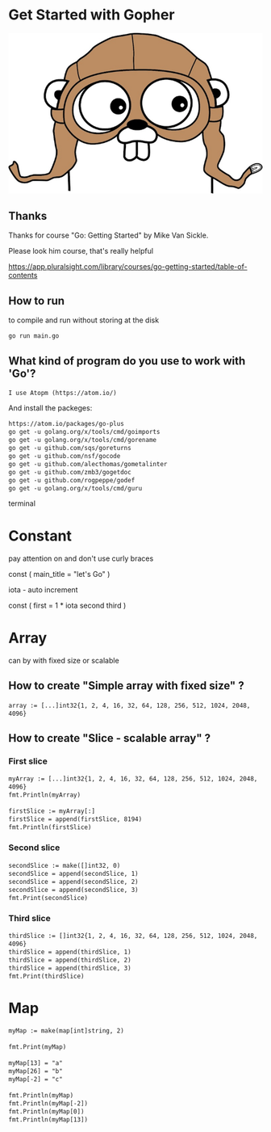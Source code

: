 # Get Started with Gopher

![gopher](https://github.com/andreevym/golang/blob/master/gopher.jpg?raw=true)

## Thanks
Thanks for course "Go: Getting Started" by Mike Van Sickle.

Please look him course, that's really helpful

https://app.pluralsight.com/library/courses/go-getting-started/table-of-contents

## How to run
to compile and run without storing at the disk

	go run main.go

## What kind of program do you use to work with 'Go'?

	I use Atopm (https://atom.io/)

And install the packeges:

	https://atom.io/packages/go-plus
	go get -u golang.org/x/tools/cmd/goimports
	go get -u golang.org/x/tools/cmd/gorename
	go get -u github.com/sqs/goreturns
	go get -u github.com/nsf/gocode
	go get -u github.com/alecthomas/gometalinter
	go get -u github.com/zmb3/gogetdoc
	go get -u github.com/rogpeppe/godef
	go get -u golang.org/x/tools/cmd/guru

terminal

# Constant
pay attention on and don't use curly braces

const (
	main_title  = "let's Go"
)

iota - auto increment

const (
	first = 1 * iota
	second
	third
)

# Array
can by with fixed size or scalable

## How to create "Simple array with fixed size" ?
	array := [...]int32{1, 2, 4, 16, 32, 64, 128, 256, 512, 1024, 2048, 4096}

## How to create "Slice - scalable array" ?

### First slice
	myArray := [...]int32{1, 2, 4, 16, 32, 64, 128, 256, 512, 1024, 2048, 4096}
	fmt.Println(myArray)
	
	firstSlice := myArray[:]
	firstSlice = append(firstSlice, 8194)
	fmt.Println(firstSlice)

### Second slice
	secondSlice := make([]int32, 0)
	secondSlice = append(secondSlice, 1)
	secondSlice = append(secondSlice, 2)
	secondSlice = append(secondSlice, 3)
	fmt.Print(secondSlice)

### Third slice
	thirdSlice := []int32{1, 2, 4, 16, 32, 64, 128, 256, 512, 1024, 2048, 4096}
	thirdSlice = append(thirdSlice, 1)
	thirdSlice = append(thirdSlice, 2)
	thirdSlice = append(thirdSlice, 3)
	fmt.Print(thirdSlice)

# Map
	myMap := make(map[int]string, 2)

	fmt.Print(myMap)

	myMap[13] = "a"
	myMap[26] = "b"
	myMap[-2] = "c"

	fmt.Println(myMap)
	fmt.Println(myMap[-2])
	fmt.Println(myMap[0])
	fmt.Println(myMap[13])
